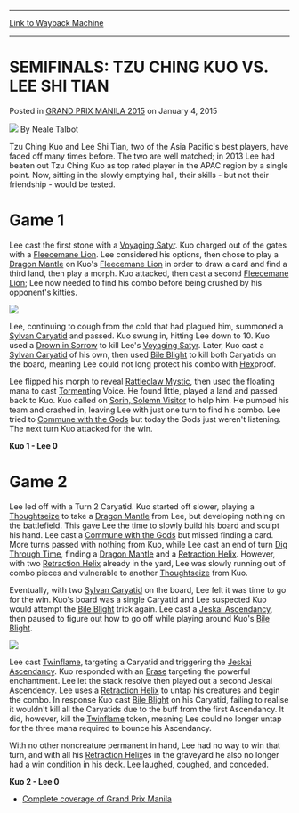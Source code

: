 
---
[Link to Wayback Machine](https://web.archive.org/web/20150911121624/http://magic.wizards.com/en/events/coverage/gpman15/semifinals-kuo-tzu-ching-vs-lee-shi-tian-2015-01-04)

[_metadata_:author]:- "Neale Talbot"
[_metadata_:description]:- "Tzu Ching Kuo and Lee Shi Tian, two of the Asia Pacific's best players, have faced off many times before. The two are well matched; in 2013 Lee had beaten out Tzu Ching Kuo as top rated player in the APAC region by a single point. Now, sitting in the slowly emptying hall, their skills - but not their friendship - would be tested."
[_metadata_:generator]:- "Drupal 7 (http://drupal.org)"
[_metadata_:node]:- "325536"
[_metadata_:publish_date]:- "2015-01-04"
[_metadata_:source]:- "div-main-content"
[_metadata_:title]:- "SEMIFINALS: TZU CHING KUO VS. LEE SHI TIAN"
[_metadata_:wayback_capture_timestamp]:- "2015-09-11 12:16:24"
[_metadata_:wayback_raw_url]:- "https://web.archive.org/web/20150911121624id_/http://magic.wizards.com/en/events/coverage/gpman15/semifinals-kuo-tzu-ching-vs-lee-shi-tian-2015-01-04"
[_metadata_:wayback_url]:- "http://magic.wizards.com/en/events/coverage/gpman15/semifinals-kuo-tzu-ching-vs-lee-shi-tian-2015-01-04"
---


SEMIFINALS: TZU CHING KUO VS. LEE SHI TIAN
==========================================



 Posted in [GRAND PRIX MANILA 2015](/en/events/coverage/gpman15)
 on January 4, 2015 






![](https://media.magic.wizards.com/styles/auth_small/public/images/person/Neale.jpg)
By Neale Talbot










Tzu Ching Kuo and Lee Shi Tian, two of the Asia Pacific's best players, have faced off many times before. The two are well matched; in 2013 Lee had beaten out Tzu Ching Kuo as top rated player in the APAC region by a single point. Now, sitting in the slowly emptying hall, their skills - but not their friendship - would be tested.


Game 1
======


Lee cast the first stone with a [Voyaging Satyr](http://gatherer.wizards.com/Pages/Card/Details.aspx?name=Voyaging+Satyr). Kuo charged out of the gates with a [Fleecemane Lion](http://gatherer.wizards.com/Pages/Card/Details.aspx?name=Fleecemane+Lion). Lee considered his options, then chose to play a [Dragon Mantle](http://gatherer.wizards.com/Pages/Card/Details.aspx?name=Dragon+Mantle) on Kuo's [Fleecemane Lion](http://gatherer.wizards.com/Pages/Card/Details.aspx?name=Fleecemane+Lion) in order to draw a card and find a third land, then play a morph. Kuo attacked, then cast a second [Fleecemane Lion](http://gatherer.wizards.com/Pages/Card/Details.aspx?name=Fleecemane+Lion); Lee now needed to find his combo before being crushed by his opponent's kitties.


![](https://media.wizards.com/2014/events/gpman15/SF-Kuo-Tzu-Ching.jpg)  



Lee, continuing to cough from the cold that had plagued him, summoned a [Sylvan Caryatid](http://gatherer.wizards.com/Pages/Card/Details.aspx?name=Sylvan+Caryatid) and passed. Kuo swung in, hitting Lee down to 10. Kuo used a [Drown in Sorrow](http://gatherer.wizards.com/Pages/Card/Details.aspx?name=Drown+in+Sorrow) to kill Lee's [Voyaging Satyr](http://gatherer.wizards.com/Pages/Card/Details.aspx?name=Voyaging+Satyr). Later, Kuo cast a [Sylvan Caryatid](http://gatherer.wizards.com/Pages/Card/Details.aspx?name=Sylvan+Caryatid) of his own, then used [Bile Blight](http://gatherer.wizards.com/Pages/Card/Details.aspx?name=Bile+Blight) to kill both Caryatids on the board, meaning Lee could not long protect his combo with [Hex](http://gatherer.wizards.com/Pages/Card/Details.aspx?name=Hex)proof.


Lee flipped his morph to reveal [Rattleclaw Mystic](http://gatherer.wizards.com/Pages/Card/Details.aspx?name=Rattleclaw+Mystic), then used the floating mana to cast [Torment](http://gatherer.wizards.com/Pages/Card/Details.aspx?name=Torment)ing Voice. He found little, played a land and passed back to Kuo. Kuo called on [Sorin, Solemn Visitor](http://gatherer.wizards.com/Pages/Card/Details.aspx?name=Sorin%2C+Solemn+Visitor) to help him. He pumped his team and crashed in, leaving Lee with just one turn to find his combo. Lee tried to [Commune with the Gods](http://gatherer.wizards.com/Pages/Card/Details.aspx?name=Commune+with+the+Gods) but today the Gods just weren't listening. The next turn Kuo attacked for the win.


**Kuo 1 - Lee 0**


Game 2
======


Lee led off with a Turn 2 Caryatid. Kuo started off slower, playing a [Thoughtseize](http://gatherer.wizards.com/Pages/Card/Details.aspx?name=Thoughtseize) to take a [Dragon Mantle](http://gatherer.wizards.com/Pages/Card/Details.aspx?name=Dragon+Mantle) from Lee, but developing nothing on the battlefield. This gave Lee the time to slowly build his board and sculpt his hand. Lee cast a [Commune with the Gods](http://gatherer.wizards.com/Pages/Card/Details.aspx?name=Commune+with+the+Gods) but missed finding a card. More turns passed with nothing from Kuo, while Lee cast an end of turn [Dig Through Time](http://gatherer.wizards.com/Pages/Card/Details.aspx?name=Dig+Through+Time), finding a [Dragon Mantle](http://gatherer.wizards.com/Pages/Card/Details.aspx?name=Dragon+Mantle) and a [Retraction Helix](http://gatherer.wizards.com/Pages/Card/Details.aspx?name=Retraction+Helix). However, with two [Retraction Helix](http://gatherer.wizards.com/Pages/Card/Details.aspx?name=Retraction+Helix) already in the yard, Lee was slowly running out of combo pieces and vulnerable to another [Thoughtseize](http://gatherer.wizards.com/Pages/Card/Details.aspx?name=Thoughtseize) from Kuo.


Eventually, with two [Sylvan Caryatid](http://gatherer.wizards.com/Pages/Card/Details.aspx?name=Sylvan+Caryatid) on the board, Lee felt it was time to go for the win. Kuo's board was a single Caryatid and Lee suspected Kuo would attempt the [Bile Blight](http://gatherer.wizards.com/Pages/Card/Details.aspx?name=Bile+Blight) trick again. Lee cast a [Jeskai Ascendancy](http://gatherer.wizards.com/Pages/Card/Details.aspx?name=Jeskai+Ascendancy), then paused to figure out how to go off while playing around Kuo's [Bile Blight](http://gatherer.wizards.com/Pages/Card/Details.aspx?name=Bile+Blight).


![](https://media.wizards.com/2014/events/gpman15/SF-Lee-Shi-Tian.jpg)  



Lee cast [Twinflame](http://gatherer.wizards.com/Pages/Card/Details.aspx?name=Twinflame), targeting a Caryatid and triggering the [Jeskai Ascendancy](http://gatherer.wizards.com/Pages/Card/Details.aspx?name=Jeskai+Ascendancy). Kuo responded with an [Erase](http://gatherer.wizards.com/Pages/Card/Details.aspx?name=Erase) targeting the powerful enchantment. Lee let the stack resolve then played out a second Jeskai Ascendency. Lee uses a [Retraction Helix](http://gatherer.wizards.com/Pages/Card/Details.aspx?name=Retraction+Helix) to untap his creatures and begin the combo. In response Kuo cast [Bile Blight](http://gatherer.wizards.com/Pages/Card/Details.aspx?name=Bile+Blight) on his Caryatid, failing to realise it wouldn't kill all the Caryatids due to the buff from the first Ascendancy. It did, however, kill the [Twinflame](http://gatherer.wizards.com/Pages/Card/Details.aspx?name=Twinflame) token, meaning Lee could no longer untap for the three mana required to bounce his Ascendancy.


With no other noncreature permanent in hand, Lee had no way to win that turn, and with all his [Retraction Helix](http://gatherer.wizards.com/Pages/Card/Details.aspx?name=Retraction+Helix)es in the graveyard he also no longer had a win condition in his deck. Lee laughed, coughed, and conceded.


**Kuo 2 - Lee 0**



* [Complete coverage of Grand Prix Manila](/node/324921)

 




